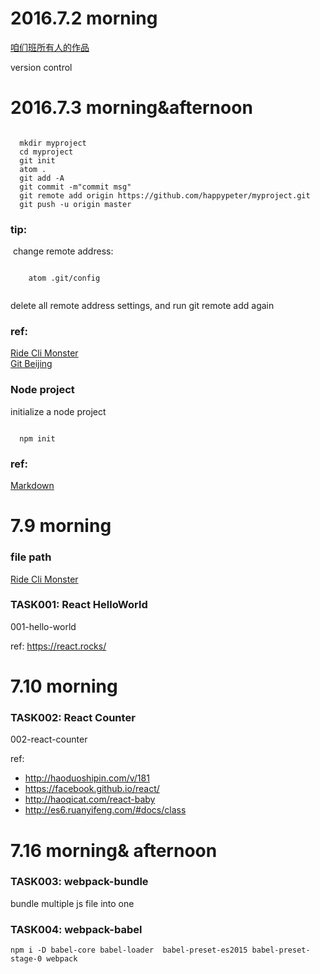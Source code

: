 <h1>2016.7.2 morning</h1>

<a href="https://github.com/newming/digicity">咱们班所有人的作品</a>

version control


<h1>2016.7.3 morning&afternoon</h1>


<pre><code>
  mkdir myproject
  cd myproject
  git init
  atom .
  git add -A
  git commit -m"commit msg"
  git remote add origin https://github.com/happypeter/myproject.git
  git push -u origin master
</code></pre>

<h3>tip:</h3>
<p>
  change remote address:
  <pre><code>
    atom .git/config
  </code></pre>
  delete all remote address settings, and run git remote add again
</p>



<h3>ref:</h3>
<a href="http://haoqicat.com/ride-cli-monster">Ride Cli Monster</a>
<br>
<a href="http://haoqicat.com/gitbeijing">Git Beijing</a>

<h3>Node project</h3>
<p>initialize a node project</p>
<pre><code>
  npm init
</code></pre>

<h3>ref:</h3>
<a href="https://coding.net/help/doc/project/markdown.html">Markdown</a>




# 7.9 morning


### file path

[Ride Cli Monster](http://haoqicat.com/ride-cli-monster)


### TASK001: React HelloWorld

001-hello-world

ref: https://react.rocks/


# 7.10 morning

### TASK002: React Counter

002-react-counter

ref:

- http://haoduoshipin.com/v/181
- https://facebook.github.io/react/
- http://haoqicat.com/react-baby
- <http://es6.ruanyifeng.com/#docs/class>


# 7.16 morning& afternoon

### TASK003: webpack-bundle

bundle multiple js file into one


### TASK004: webpack-babel

```
npm i -D babel-core babel-loader  babel-preset-es2015 babel-preset-stage-0 webpack
```
